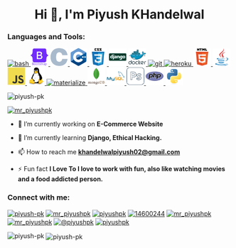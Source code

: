 <h1 align="center">Hi 👋, I'm Piyush KHandelwal</h1>


<h3 align="left">Languages and Tools:</h3>
<p align="left"> <a href="https://www.gnu.org/software/bash/" target="_blank"> <img src="https://www.vectorlogo.zone/logos/gnu_bash/gnu_bash-icon.svg" alt="bash" width="40" height="40"/> </a> <a href="https://getbootstrap.com" target="_blank"> <img src="https://raw.githubusercontent.com/devicons/devicon/master/icons/bootstrap/bootstrap-plain-wordmark.svg" alt="bootstrap" width="40" height="40"/> </a> <a href="https://www.cprogramming.com/" target="_blank"> <img src="https://raw.githubusercontent.com/devicons/devicon/master/icons/c/c-original.svg" alt="c" width="40" height="40"/> </a> <a href="https://www.w3schools.com/cpp/" target="_blank"> <img src="https://raw.githubusercontent.com/devicons/devicon/master/icons/cplusplus/cplusplus-original.svg" alt="cplusplus" width="40" height="40"/> </a> <a href="https://www.w3schools.com/css/" target="_blank"> <img src="https://raw.githubusercontent.com/devicons/devicon/master/icons/css3/css3-original-wordmark.svg" alt="css3" width="40" height="40"/> </a> <a href="https://www.djangoproject.com/" target="_blank"> <img src="https://raw.githubusercontent.com/devicons/devicon/master/icons/django/django-original.svg" alt="django" width="40" height="40"/> </a> <a href="https://www.docker.com/" target="_blank"> <img src="https://raw.githubusercontent.com/devicons/devicon/master/icons/docker/docker-original-wordmark.svg" alt="docker" width="40" height="40"/> </a> <a href="https://git-scm.com/" target="_blank"> <img src="https://www.vectorlogo.zone/logos/git-scm/git-scm-icon.svg" alt="git" width="40" height="40"/> </a> <a href="https://heroku.com" target="_blank"> <img src="https://www.vectorlogo.zone/logos/heroku/heroku-icon.svg" alt="heroku" width="40" height="40"/> </a> <a href="https://www.w3.org/html/" target="_blank"> <img src="https://raw.githubusercontent.com/devicons/devicon/master/icons/html5/html5-original-wordmark.svg" alt="html5" width="40" height="40"/> </a> <a href="https://www.java.com" target="_blank"> <img src="https://raw.githubusercontent.com/devicons/devicon/master/icons/java/java-original.svg" alt="java" width="40" height="40"/> </a> <a href="https://developer.mozilla.org/en-US/docs/Web/JavaScript" target="_blank"> <img src="https://raw.githubusercontent.com/devicons/devicon/master/icons/javascript/javascript-original.svg" alt="javascript" width="40" height="40"/> </a> <a href="https://www.linux.org/" target="_blank"> <img src="https://raw.githubusercontent.com/devicons/devicon/master/icons/linux/linux-original.svg" alt="linux" width="40" height="40"/> </a> <a href="https://materializecss.com/" target="_blank"> <img src="https://raw.githubusercontent.com/prplx/svg-logos/5585531d45d294869c4eaab4d7cf2e9c167710a9/svg/materialize.svg" alt="materialize" width="40" height="40"/> </a> <a href="https://www.mongodb.com/" target="_blank"> <img src="https://raw.githubusercontent.com/devicons/devicon/master/icons/mongodb/mongodb-original-wordmark.svg" alt="mongodb" width="40" height="40"/> </a> <a href="https://www.mysql.com/" target="_blank"> <img src="https://raw.githubusercontent.com/devicons/devicon/master/icons/mysql/mysql-original-wordmark.svg" alt="mysql" width="40" height="40"/> </a> <a href="https://www.photoshop.com/en" target="_blank"> <img src="https://raw.githubusercontent.com/devicons/devicon/master/icons/photoshop/photoshop-line.svg" alt="photoshop" width="40" height="40"/> </a> <a href="https://www.php.net" target="_blank"> <img src="https://raw.githubusercontent.com/devicons/devicon/master/icons/php/php-original.svg" alt="php" width="40" height="40"/> </a> <a href="https://www.python.org" target="_blank"> <img src="https://raw.githubusercontent.com/devicons/devicon/master/icons/python/python-original.svg" alt="python" width="40" height="40"/> </a> </p>

<!-- <h3 align="center">A Passionate Web Developer With Django Framwork.</h3> -->

<p align="left"> <img src="https://komarev.com/ghpvc/?username=piyush-pk&label=Profile%20views&color=0e75b6&style=flat" alt="piyush-pk" /> </p>

<p align="left"> <a href="https://twitter.com/mr_piyushpk" target="blank"><img src="https://img.shields.io/twitter/follow/mr_piyushpk?logo=twitter&style=for-the-badge" alt="mr_piyushpk" /></a> </p>

- 🔭 I’m currently working on **E-Commerce Website**

- 🌱 I’m currently learning **Django, Ethical Hacking.**

- 📫 How to reach me **khandelwalpiyush02@gmail.com**

- ⚡ Fun fact **I Love To I love to work with fun, also like watching movies and a food addicted person.**

<h3 align="left">Connect with me:</h3>
<p align="left">
<a href="https://codepen.io/piyush-pk" target="blank"><img align="center" src="https://cdn.jsdelivr.net/npm/simple-icons@3.0.1/icons/codepen.svg" alt="piyush-pk" height="30" width="40" /></a>
<a href="https://twitter.com/mr_piyushpk" target="blank"><img align="center" src="https://cdn.jsdelivr.net/npm/simple-icons@3.0.1/icons/twitter.svg" alt="mr_piyushpk" height="30" width="40" /></a>
<a href="https://linkedin.com/in/piyushpk" target="blank"><img align="center" src="https://cdn.jsdelivr.net/npm/simple-icons@3.0.1/icons/linkedin.svg" alt="piyushpk" height="30" width="40" /></a>
<a href="https://stackoverflow.com/users/14600244" target="blank"><img align="center" src="https://cdn.jsdelivr.net/npm/simple-icons@3.0.1/icons/stackoverflow.svg" alt="14600244" height="30" width="40" /></a>
<a href="https://fb.com/mr_piyushpk" target="blank"><img align="center" src="https://cdn.jsdelivr.net/npm/simple-icons@3.0.1/icons/facebook.svg" alt="mr_piyushpk" height="30" width="40" /></a>
<a href="https://instagram.com/mr_piyushpk" target="blank"><img align="center" src="https://cdn.jsdelivr.net/npm/simple-icons@3.0.1/icons/instagram.svg" alt="mr_piyushpk" height="30" width="40" /></a>
<a href="https://medium.com/@piyushpk" target="blank"><img align="center" src="https://cdn.jsdelivr.net/npm/simple-icons@3.0.1/icons/medium.svg" alt="@piyushpk" height="30" width="40" /></a>
<a href="https://www.hackerrank.com/piyushpk" target="blank"><img align="center" src="https://cdn.jsdelivr.net/npm/simple-icons@3.0.1/icons/hackerrank.svg" alt="piyushpk" height="30" width="40" /></a>
</p>



<p><img align="left" src="https://github-readme-stats.vercel.app/api/top-langs?username=piyush-pk&show_icons=true&locale=en&layout=compact" alt="piyush-pk" /></p>

<p>&nbsp;<img align="center" src="https://github-readme-stats.vercel.app/api?username=piyush-pk&show_icons=true&locale=en" alt="piyush-pk" /></p>

